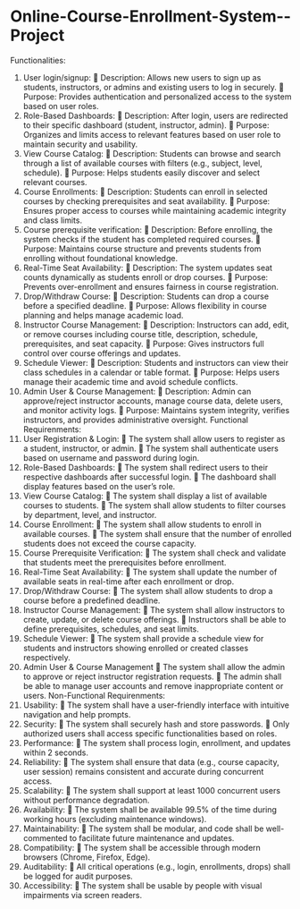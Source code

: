 # Online-Course-Enrollment-System--Project

Functionalities: 
1. User login/signup: 
 Description: Allows new users to sign up as students, instructors, or admins and 
existing users to log in securely. 
 Purpose: Provides authentication and personalized access to the system based on user 
roles. 
2. Role-Based Dashboards: 
 Description: After login, users are redirected to their specific dashboard (student, 
instructor, admin). 
 Purpose: Organizes and limits access to relevant features based on user role to maintain 
security and usability. 
3. View Course Catalog: 
 Description: Students can browse and search through a list of available courses with 
filters (e.g., subject, level, schedule). 
 Purpose: Helps students easily discover and select relevant courses. 
4. Course Enrollments: 
 Description: Students can enroll in selected courses by checking prerequisites and seat 
availability. 
 Purpose: Ensures proper access to courses while maintaining academic integrity and 
class limits. 
5. Course prerequisite verification: 
 Description: Before enrolling, the system checks if the student has completed 
required courses. 
 Purpose: Maintains course structure and prevents students from enrolling without 
foundational knowledge. 
6. Real-Time Seat Availability: 
 Description: The system updates seat counts dynamically as students enroll or drop 
courses. 
 Purpose: Prevents over-enrollment and ensures fairness in course registration. 
7. Drop/Withdraw Course: 
 Description: Students can drop a course before a specified deadline. 
 Purpose: Allows flexibility in course planning and helps manage academic load. 
8. Instructor Course Management: 
 Description: Instructors can add, edit, or remove courses including course title, 
description, schedule, prerequisites, and seat capacity. 
 Purpose: Gives instructors full control over course offerings and updates. 
9. Schedule Viewer: 
 Description: Students and instructors can view their class schedules in a calendar 
or table format. 
 Purpose: Helps users manage their academic time and avoid schedule conflicts. 
10.  Admin User & Course Management: 
 Description: Admin can approve/reject instructor accounts, manage course data, 
delete users, and monitor activity logs. 
 Purpose: Maintains system integrity, verifies instructors, and provides 
administrative oversight. 
Functional Requirenments: 
1. User Registration & Login: 
 The system shall allow users to register as a student, instructor, or admin. 
 The system shall authenticate users based on username and password 
during login. 
2. Role-Based Dashboards: 
 The system shall redirect users to their respective dashboards after 
successful login. 
 The dashboard shall display features based on the user’s role. 
3. View Course Catalog: 
 The system shall display a list of available courses to students. 
 The system shall allow students to filter courses by department, level, and 
instructor. 
4. Course Enrollment: 
 The system shall allow students to enroll in available courses. 
 The system shall ensure that the number of enrolled students does not 
exceed the course capacity. 
5. Course Prerequisite Verification: 
 The system shall check and validate that students meet the prerequisites 
before enrollment. 
6. Real-Time Seat Availability: 
 The system shall update the number of available seats in real-time after 
each enrollment or drop. 
7.  Drop/Withdraw Course: 
 The system shall allow students to drop a course before a predefined 
deadline. 
8. Instructor Course Management: 
 The system shall allow instructors to create, update, or delete course 
offerings. 
 Instructors shall be able to define prerequisites, schedules, and seat limits. 
9. Schedule Viewer: 
 The system shall provide a schedule view for students and instructors 
showing enrolled or created classes respectively. 
10.  Admin User & Course Management 
 The system shall allow the admin to approve or reject instructor 
registration requests. 
 The admin shall be able to manage user accounts and remove 
inappropriate content or users. 
Non-Functional Requirenments: 
1.  Usability: 
 The system shall have a user-friendly interface with intuitive navigation 
and help prompts. 
2.  Security: 
 The system shall securely hash and store passwords. 
 Only authorized users shall access specific functionalities based on roles. 
3.  Performance: 
 The system shall process login, enrollment, and updates within 2 seconds. 
4.  Reliability: 
 The system shall ensure that data (e.g., course capacity, user session) 
remains consistent and accurate during concurrent access. 
5.  Scalability: 
 The system shall support at least 1000 concurrent users without 
performance degradation. 
6.  Availability: 
 The system shall be available 99.5% of the time during working hours 
(excluding maintenance windows). 
7.  Maintainability: 
 The system shall be modular, and code shall be well-commented to 
facilitate future maintenance and updates. 
8.  Compatibility: 
 The system shall be accessible through modern browsers (Chrome, 
Firefox, Edge). 
9.  Auditability: 
 All critical operations (e.g., login, enrollments, drops) shall be logged for 
audit purposes. 
10.   Accessibility: 
 The system shall be usable by people with visual impairments via screen 
readers.
